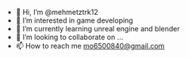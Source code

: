 - 👋 Hi, I’m @mehmetztrk12
- 👀 I’m interested in game developing
- 🌱 I’m currently learning unreal engine and blender
- 💞️ I’m looking to collaborate on ...
- 📫 How to reach me mo6500840@gmail.com

<!---
mehmetztrk12/mehmetztrk12 is a ✨ special ✨ repository because its `README.md` (this file) appears on your GitHub profile.
You can click the Preview link to take a look at your changes.
--->
